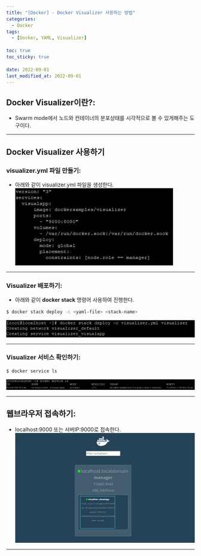 ```yaml
---
title: "[Docker] - Docker Visualizer 사용하는 방법"
categories:
  - Docker
tags:
  - [Docker, YAML, Visualizer]

toc: true
toc_sticky: true

date: 2022-09-01
last_modified_at: 2022-09-01
---
```


## Docker Visualizer이란?:
- Swarm mode에서 노드와 컨테이너의 분포상태를 시각적으로 볼 수 있게해주는 도구이다.

* * *

## Docker Visualizer 사용하기
### visualizer.yml 파일 만들기:
- 아래와 같이 visualizer.yml 파일을 생성한다.
[![텍스트](/assets/images/Linux/docker%20visualizer%20%ED%8C%8C%EC%9D%BC.PNG)](/assets/images/Linux/docker%20visualizer%20%ED%8C%8C%EC%9D%BC.PNG)

* * *

### Visualizer 배포하기:
- 아래와 같이 **docker stack** 명령어 사용하여 진행한다.
```bash
$ docker stack deploy -c <yaml-file> <stack-name>
```
[![텍스트](/assets//images/Linux/docker%20visualizer%20%EC%83%9D%EC%84%B1.PNG)](/assets//images/Linux/docker%20visualizer%20%EC%83%9D%EC%84%B1.PNG)

* * *

### Visualizer 서비스 확인하기:
```bash
$ docker service ls
```
[![텍스트](/assets/images/Linux/docker%20visualizer%20%EB%AA%A9%EB%A1%9D%20%ED%99%95%EC%9D%B8.PNG)](/assets/images/Linux/docker%20visualizer%20%EB%AA%A9%EB%A1%9D%20%ED%99%95%EC%9D%B8.PNG)

* * *

## 웹브라우저 접속하기:
- localhost:9000 또는 서버IP:9000로 접속한다.
[![텍스트](/assets/images/Linux/docker%20visualizer%20%EC%9B%B9%EB%B8%8C%EB%9D%BC%EC%9A%B0%EC%A0%80%20%EC%A0%91%EC%86%8D%ED%99%94%EB%A9%B4.PNG)](/assets/images/Linux/docker%20visualizer%20%EC%9B%B9%EB%B8%8C%EB%9D%BC%EC%9A%B0%EC%A0%80%20%EC%A0%91%EC%86%8D%ED%99%94%EB%A9%B4.PNG)

* * *